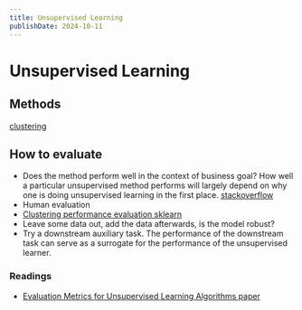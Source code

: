 ```yaml
---
title: Unsupervised Learning
publishDate: 2024-10-11
---
```


# Unsupervised Learning

## Methods

[clustering](clustering.md)

## How to evaluate

- Does the method perform well in the context of business goal? How well a particular unsupervised method performs will largely depend on why one is doing unsupervised learning in the first place. [stackoverflow](https://stats.stackexchange.com/questions/79028/performance-metrics-to-evaluate-unsupervised-learning)
- Human evaluation
- [Clustering performance evaluation sklearn](https://scikit-learn.org/stable/modules/clustering.html#clustering-performance-evaluation)
- Leave some data out, add the data afterwards, is the model robust?
- Try a downstream auxiliary task. The performance of the downstream task can serve as a surrogate for the performance of the unsupervised learner.

### Readings

- [Evaluation Metrics for Unsupervised Learning Algorithms paper](https://arxiv.org/abs/1905.05667)
